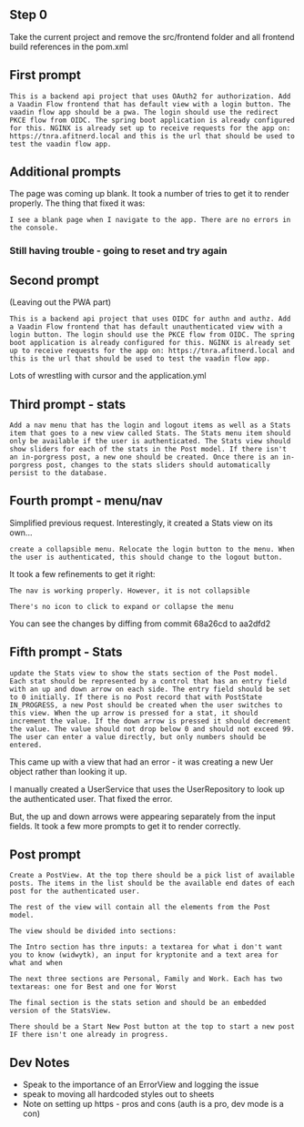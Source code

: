 ## Step 0

Take the current project and remove the src/frontend folder and all frontend build references in the pom.xml

## First prompt

```
This is a backend api project that uses OAuth2 for authorization. Add a Vaadin Flow frontend that has default view with a login button. The vaadin flow app should be a pwa. The login should use the redirect PKCE flow from OIDC. The spring boot application is already configured for this. NGINX is already set up to receive requests for the app on: https://tnra.afitnerd.local and this is the url that should be used to test the vaadin flow app.
```

## Additional prompts

The page was coming up blank. It took a number of tries to get it to render properly. The thing that fixed it was:

```
I see a blank page when I navigate to the app. There are no errors in the console.
```

### Still having trouble - going to reset and try again

## Second prompt

(Leaving out the PWA part)

```
This is a backend api project that uses OIDC for authn and authz. Add a Vaadin Flow frontend that has default unauthenticated view with a login button. The login should use the PKCE flow from OIDC. The spring boot application is already configured for this. NGINX is already set up to receive requests for the app on: https://tnra.afitnerd.local and this is the url that should be used to test the vaadin flow app.
```

Lots of wrestling with cursor and the application.yml

## Third prompt - stats

```
Add a nav menu that has the login and logout items as well as a Stats item that goes to a new view called Stats. The Stats menu item should only be available if the user is authenticated. The Stats view should show sliders for each of the stats in the Post model. If there isn't an in-porgress post, a new one should be created. Once there is an in-porgress post, changes to the stats sliders should automatically persist to the database.
```

## Fourth prompt - menu/nav

Simplified previous request. Interestingly, it created a Stats view on its own...

```
create a collapsible menu. Relocate the login button to the menu. When the user is authenticated, this should change to the logout button.
```

It took a few refinements to get it right:

```
The nav is working properly. However, it is not collapsible
```

```
There's no icon to click to expand or collapse the menu
```

You can see the changes by diffing from commit 68a26cd to aa2dfd2

## Fifth prompt - Stats

```
update the Stats view to show the stats section of the Post model. Each stat should be represented by a control that has an entry field with an up and down arrow on each side. The entry field should be set to 0 initially. If there is no Post record that with PostState IN_PROGRESS, a new Post should be created when the user switches to this view. When the up arrow is pressed for a stat, it should increment the value. If the down arrow is pressed it should decrement the value. The value should not drop below 0 and should not exceed 99. The user can enter a value directly, but only numbers should be entered.
```

This came up with a view that had an error - it was creating a new Uer object rather than looking it up.

I manually created a UserService that uses the UserRepository to look up the authenticated user. That fixed the error. 

But, the up and down arrows were appearing separately from the input fields. It took a few more prompts to get it to render correctly.

## Post prompt

```
Create a PostView. At the top there should be a pick list of available posts. The items in the list should be the available end dates of each post for the authenticated user.

The rest of the view will contain all the elements from the Post model.

The view should be divided into sections:

The Intro section has thre inputs: a textarea for what i don't want you to know (widwytk), an input for kryptonite and a text area for what and when

The next three sections are Personal, Family and Work. Each has two textareas: one for Best and one for Worst

The final section is the stats setion and should be an embedded version of the StatsView.

There should be a Start New Post button at the top to start a new post IF there isn't one already in progress.
```


## Dev Notes

- Speak to the importance of an ErrorView and logging the issue
- speak to moving all hardcoded styles out to sheets
- Note on setting up https - pros and cons (auth is a pro, dev mode is a con)